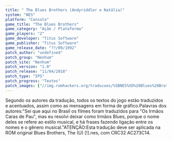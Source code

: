 ```yaml
---
title: " The Blues Brothers (Andyriddler e Natália)"
system: "NES"
platform: "Console"
game_title: "The Blues Brothers"
game_category: "Ação / Plataforma"
game_players: "2"
game_developer: "Titus Software"
game_publisher: "Titus Software"
game_release_date: "??/09/1992"
patch_author: "undefined"
patch_group: "Nenhum"
patch_site: "Nenhum"
patch_version: "1.0"
patch_release: "11/04/2018"
patch_type: "IPS"
patch_progress: "Textos"
patch_images: ["//img.romhackers.org/traducoes/%5BNES%5D%20Blues%20Brothers%20-%20Andyriddler%20e%20Nat%C3%A1lia%20-%201.png","//img.romhackers.org/traducoes/%5BNES%5D%20Blues%20Brothers%20-%20Andyriddler%20e%20Nat%C3%A1lia%20-%202.png","//img.romhackers.org/traducoes/%5BNES%5D%20Blues%20Brothers%20-%20Andyriddler%20e%20Nat%C3%A1lia%20-%203.png"]
---
```

Segundo os autores da tradução, todos os textos do jogo estão traduzidos e acentuados, assim como as mensagens em forma de gráfico.Palavras dos autores:"Sei que aqui no Brasil os filmes foram traduzidos para "Os Irmãos Caras de Pau", mas eu resolvi deixar como Irmãos Blues, porque o nome deles se refere ao estilo musical, e há frases fazendo ligação entre os nomes e o gênero musical."ATENÇÃO:Esta tradução deve ser aplicada na ROM original Blues Brothers, The (U) [!].nes, com CRC32 AC273C14.
